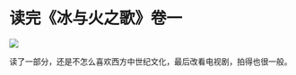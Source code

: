 # 读完《冰与火之歌》卷一


![](http://pic.yupoo.com/leninlee/E9VUK2P1/medish.jpg)

读了一部分，还是不怎么喜欢西方中世纪文化，最后改看电视剧，拍得也很一般。


